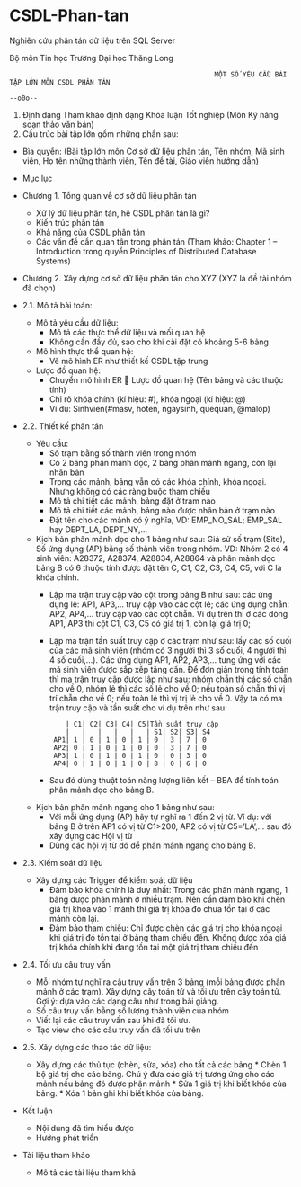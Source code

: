 # CSDL-Phan-tan
 Nghiên cứu phân tán dữ liệu trên SQL Server

Bộ môn Tin học Trường Đại học Thăng Long

                                                       MỘT SỐ YÊU CẦU BÀI TẬP LỚN MÔN CSDL PHÂN TÁN
                                                                          --o0o--
1. Định dạng
Tham khảo định dạng Khóa luận Tốt nghiệp (Môn Kỹ năng soạn thảo văn bản)
2. Cấu trúc bài tập lớn gồm những phần sau:
- Bìa quyển: (Bài tập lớn môn Cơ sở dữ liệu phân tán, Tên nhóm, Mã sinh viên, Họ
tên những thành viên, Tên đề tài, Giáo viên hướng dẫn)
- Mục lục
- Chương 1. Tổng quan về cơ sở dữ liệu phân tán
     * Xử lý dữ liệu phân tán, hệ CSDL phân tán là gì? 
     * Kiến trúc phân tán
     * Khả năng của CSDL phân tán
     * Các vấn đề cần quan tân trong phân tán
     (Tham khảo: Chapter 1 – Introduction trong quyển Principles of Distributed 
      Database Systems)
- Chương 2. Xây dựng cơ sở dữ liệu phân tán cho XYZ (XYZ là đề tài nhóm đã chọn)
- 2.1. Mô tả bài toán:
     * Mô tả yêu cầu dữ liệu: 
       * Mô tả các thực thể dữ liệu và mối quan hệ
       * Không cần đầy đủ, sao cho khi cài đặt có khoảng 5-6 bảng
     * Mô hình thực thể quan hệ:
       * Vẽ mô hình ER như thiết kế CSDL tập trung
     * Lược đồ quan hệ: 
       * Chuyển mô hình ER  Lược đồ quan hệ (Tên bảng và các thuộc tính)
       * Chỉ rõ khóa chính (kí hiệu: #), khóa ngoại (kí hiệu: @)
       * Ví dụ: Sinhvien(#masv, hoten, ngaysinh, quequan, @malop)
       
- 2.2. Thiết kế phân tán
     * Yêu cầu: 
       * Số trạm bằng số thành viên trong nhóm
       * Có 2 bảng phân mảnh dọc, 2 bảng phân mảnh ngang, còn lại nhân bản
       * Trong các mảnh, bảng vẫn có các khóa chính, khóa ngoại. Nhưng 
       không có các ràng buộc tham chiếu
       * Mô tả chi tiết các mảnh, bảng đặt ở trạm nào
       * Mô tả chi tiết các mảnh, bảng nào được nhân bản ở trạm nào
       * Đặt tên cho các mảnh có ý nghĩa, VD: EMP_NO_SAL; EMP_SAL hay 
       DEPT_LA, DEPT_NY,...
     * Kịch bản phân mảnh dọc cho 1 bảng như sau: 
       Giả sử số trạm (Site), Số ứng dụng (AP) bằng số thành viên trong nhóm. VD: 
       Nhóm 2 có 4 sinh viên: A28372, A28374, A28834, A28864 và phân mảnh 
       dọc bảng B có 6 thuộc tính được đặt tên C, C1, C2, C3, C4, C5, với C là khóa 
       chính. 
       * Lập ma trận truy cập vào cột trong bảng B như sau: các ứng dụng lẻ:
      AP1, AP3,… truy cập vào các cột lẻ; các ứng dụng chẵn: AP2, AP4,… truy 
      cập vào các cột chẵn. Ví dụ trên thì ở các dòng AP1, AP3 thì cột C1, C3, C5 
      có giá trị 1, còn lại giá trị 0; 
       * Lập ma trận tần suất truy cập ở các trạm như sau: lấy các số cuối của 
      các mã sinh viên (nhóm có 3 người thì 3 số cuối, 4 người thì 4 số cuối,…). 
      Các ứng dụng AP1, AP2, AP3,… tưng ứng với các mã sinh viên được sắp xếp 
      tăng dần. Để đơn giản trong tính toán thì ma trận truy cập được lập như sau: 
      nhóm chẵn thì các số chẵn cho về 0, nhóm lẻ thì các số lẻ cho về 0; nếu toàn 
      số chẵn thì vị trí chẵn cho về 0; nếu toàn lẻ thì vị trị lẻ cho về 0. 
      Vậy ta có ma trận truy cập và tần suất cho ví dụ trên như sau:
              
                 | C1| C2| C3| C4| C5|Tần suất truy cập
                 |   |   |   |   |   | S1| S2| S3| S4            
              AP1| 1 | 0 | 1 | 0 | 1 | 0 | 3 | 7 | 0
              AP2| 0 | 1 | 0 | 1 | 0 | 0 | 3 | 7 | 0
              AP3| 1 | 0 | 1 | 0 | 1 | 0 | 0 | 3 | 0
              AP4| 0 | 1 | 0 | 1 | 0 | 8 | 0 | 6 | 0
              
              
       * Sau đó dùng thuật toán năng lượng liên kết – BEA để tính toán phân 
       mảnh dọc cho bảng B.
     * Kịch bản phân mảnh ngang cho 1 bảng như sau:
       * Với mỗi ứng dụng (AP) hãy tự nghĩ ra 1 đến 2 vị từ. Ví dụ: với bảng B 
       ở trên AP1 có vị từ C1>200, AP2 có vị từ C5=’LA’,… sau đó xây dựng 
       các Hội vị từ
       * Dùng các hội vị từ đó để phân mảnh ngang cho bảng B.
       
- 2.3. Kiểm soát dữ liệu
     * Xây dựng các Trigger để kiểm soát dữ liệu
       * Đảm bảo khóa chính là duy nhất: Trong các phân mảnh ngang, 1 bảng 
       được phân mảnh ở nhiều trạm. Nên cần đảm bảo khi chèn giá trị khóa 
       vào 1 mảnh thì giá trị khóa đó chưa tồn tại ở các mảnh còn lại. 
       * Đảm bảo tham chiếu: Chỉ được chèn các giá trị cho khóa ngoại khi 
       giá trị đó tồn tại ở bảng tham chiếu đến. Không được xóa giá trị khóa 
       chính khi đang tồn tại một giá trị tham chiếu đến
       
- 2.4. Tối ưu câu truy vấn
     * Mỗi nhóm tự nghĩ ra câu truy vấn trên 3 bảng (mỗi bảng được phân mảnh ở
     các trạm). Xây dựng cây toán tử và tối ưu trên cây toán tử. Gợi ý: dựa vào các 
     dạng câu như trong bài giảng.
     * Số câu truy vấn bằng số lượng thành viên của nhóm
     * Viết lại các câu truy vấn sau khi đã tối ưu. 
     * Tạo view cho các câu truy vấn đã tối ưu trên
     
- 2.5. Xây dựng các thao tác dữ liệu:
     * Xây dựng các thủ tục (chèn, sửa, xóa) cho tất cả các bảng
      * Chèn 1 bộ giá trị cho các bảng. Chú ý đưa các giá trị tương ứng cho các 
     mảnh nếu bảng đó được phân mảnh
      * Sửa 1 giá trị khi biết khóa của bảng. 
      * Xóa 1 bản ghi khi biết khóa của bảng.
- Kết luận
     * Nội dung đã tìm hiểu được
     * Hướng phát triển
- Tài liệu tham khảo
     * Mô tả các tài liệu tham khả
